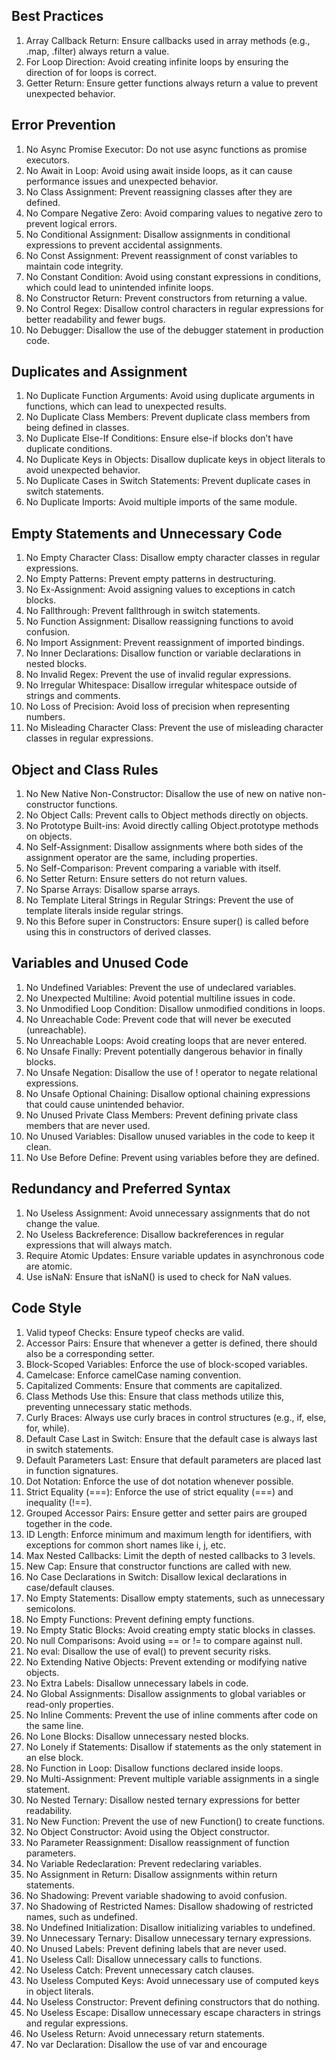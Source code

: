 ## Best Practices
1. Array Callback Return: Ensure callbacks used in array methods (e.g., .map, .filter) always return a value.
2. For Loop Direction: Avoid creating infinite loops by ensuring the direction of for loops is correct.
3. Getter Return: Ensure getter functions always return a value to prevent unexpected behavior.
## Error Prevention
1. No Async Promise Executor: Do not use async functions as promise executors.
2. No Await in Loop: Avoid using await inside loops, as it can cause performance issues and unexpected behavior.
3. No Class Assignment: Prevent reassigning classes after they are defined.
4. No Compare Negative Zero: Avoid comparing values to negative zero to prevent logical errors.
5. No Conditional Assignment: Disallow assignments in conditional expressions to prevent accidental assignments.
6. No Const Assignment: Prevent reassignment of const variables to maintain code integrity.
7. No Constant Condition: Avoid using constant expressions in conditions, which could lead to unintended infinite loops.
8. No Constructor Return: Prevent constructors from returning a value.
9. No Control Regex: Disallow control characters in regular expressions for better readability and fewer bugs.
10. No Debugger: Disallow the use of the debugger statement in production code.
## Duplicates and Assignment
1. No Duplicate Function Arguments: Avoid using duplicate arguments in functions, which can lead to unexpected results.
2. No Duplicate Class Members: Prevent duplicate class members from being defined in classes.
3. No Duplicate Else-If Conditions: Ensure else-if blocks don’t have duplicate conditions.
4. No Duplicate Keys in Objects: Disallow duplicate keys in object literals to avoid unexpected behavior.
5. No Duplicate Cases in Switch Statements: Prevent duplicate cases in switch statements.
6. No Duplicate Imports: Avoid multiple imports of the same module.
## Empty Statements and Unnecessary Code
1. No Empty Character Class: Disallow empty character classes in regular expressions.
2. No Empty Patterns: Prevent empty patterns in destructuring.
3. No Ex-Assignment: Avoid assigning values to exceptions in catch blocks.
4. No Fallthrough: Prevent fallthrough in switch statements.
5. No Function Assignment: Disallow reassigning functions to avoid confusion.
6. No Import Assignment: Prevent reassignment of imported bindings.
7. No Inner Declarations: Disallow function or variable declarations in nested blocks.
8. No Invalid Regex: Prevent the use of invalid regular expressions.
9. No Irregular Whitespace: Disallow irregular whitespace outside of strings and comments.
10. No Loss of Precision: Avoid loss of precision when representing numbers.
11. No Misleading Character Class: Prevent the use of misleading character classes in regular expressions.
## Object and Class Rules
1. No New Native Non-Constructor: Disallow the use of new on native non-constructor functions.
2. No Object Calls: Prevent calls to Object methods directly on objects.
3. No Prototype Built-ins: Avoid directly calling Object.prototype methods on objects.
4. No Self-Assignment: Disallow assignments where both sides of the assignment operator are the same, including properties.
5. No Self-Comparison: Prevent comparing a variable with itself.
6. No Setter Return: Ensure setters do not return values.
7. No Sparse Arrays: Disallow sparse arrays.
8. No Template Literal Strings in Regular Strings: Prevent the use of template literals inside regular strings.
9. No this Before super in Constructors: Ensure super() is called before using this in constructors of derived classes.
## Variables and Unused Code
1. No Undefined Variables: Prevent the use of undeclared variables.
2. No Unexpected Multiline: Avoid potential multiline issues in code.
3. No Unmodified Loop Condition: Disallow unmodified conditions in loops.
4. No Unreachable Code: Prevent code that will never be executed (unreachable).
5. No Unreachable Loops: Avoid creating loops that are never entered.
6. No Unsafe Finally: Prevent potentially dangerous behavior in finally blocks.
7. No Unsafe Negation: Disallow the use of ! operator to negate relational expressions.
8. No Unsafe Optional Chaining: Disallow optional chaining expressions that could cause unintended behavior.
9. No Unused Private Class Members: Prevent defining private class members that are never used.
10. No Unused Variables: Disallow unused variables in the code to keep it clean.
11. No Use Before Define: Prevent using variables before they are defined.
## Redundancy and Preferred Syntax
1. No Useless Assignment: Avoid unnecessary assignments that do not change the value.
2. No Useless Backreference: Disallow backreferences in regular expressions that will always match.
3. Require Atomic Updates: Ensure variable updates in asynchronous code are atomic.
4. Use isNaN: Ensure that isNaN() is used to check for NaN values.
## Code Style
1. Valid typeof Checks: Ensure typeof checks are valid.
2. Accessor Pairs: Ensure that whenever a getter is defined, there should also be a corresponding setter.
3. Block-Scoped Variables: Enforce the use of block-scoped variables.
4. Camelcase: Enforce camelCase naming convention.
5. Capitalized Comments: Ensure that comments are capitalized.
6. Class Methods Use this: Ensure that class methods utilize this, preventing unnecessary static methods.
7. Curly Braces: Always use curly braces in control structures (e.g., if, else, for, while).
8. Default Case Last in Switch: Ensure that the default case is always last in switch statements.
9. Default Parameters Last: Ensure that default parameters are placed last in function signatures.
10. Dot Notation: Enforce the use of dot notation whenever possible.
11. Strict Equality (===): Enforce the use of strict equality (===) and inequality (!==).
12. Grouped Accessor Pairs: Ensure getter and setter pairs are grouped together in the code.
13. ID Length: Enforce minimum and maximum length for identifiers, with exceptions for common short names like i, j, etc.
14. Max Nested Callbacks: Limit the depth of nested callbacks to 3 levels.
15. New Cap: Ensure that constructor functions are called with new.
16. No Case Declarations in Switch: Disallow lexical declarations in case/default clauses.
17. No Empty Statements: Disallow empty statements, such as unnecessary semicolons.
18. No Empty Functions: Prevent defining empty functions.
19. No Empty Static Blocks: Avoid creating empty static blocks in classes.
20. No null Comparisons: Avoid using == or != to compare against null.
21. No eval: Disallow the use of eval() to prevent security risks.
22. No Extending Native Objects: Prevent extending or modifying native objects.
23. No Extra Labels: Disallow unnecessary labels in code.
24. No Global Assignments: Disallow assignments to global variables or read-only properties.
25. No Inline Comments: Prevent the use of inline comments after code on the same line.
26. No Lone Blocks: Disallow unnecessary nested blocks.
27. No Lonely if Statements: Disallow if statements as the only statement in an else block.
28. No Function in Loop: Disallow functions declared inside loops.
29. No Multi-Assignment: Prevent multiple variable assignments in a single statement.
30. No Nested Ternary: Disallow nested ternary expressions for better readability.
31. No New Function: Prevent the use of new Function() to create functions.
32. No Object Constructor: Avoid using the Object constructor.
33. No Parameter Reassignment: Disallow reassignment of function parameters.
34. No Variable Redeclaration: Prevent redeclaring variables.
35. No Assignment in Return: Disallow assignments within return statements.
36. No Shadowing: Prevent variable shadowing to avoid confusion.
37. No Shadowing of Restricted Names: Disallow shadowing of restricted names, such as undefined.
38. No Undefined Initialization: Disallow initializing variables to undefined.
39. No Unnecessary Ternary: Disallow unnecessary ternary expressions.
40. No Unused Labels: Prevent defining labels that are never used.
41. No Useless Call: Disallow unnecessary calls to functions.
42. No Useless Catch: Prevent unnecessary catch clauses.
43. No Useless Computed Keys: Avoid unnecessary use of computed keys in object literals.
44. No Useless Constructor: Prevent defining constructors that do nothing.
45. No Useless Escape: Disallow unnecessary escape characters in strings and regular expressions.
46. No Useless Return: Avoid unnecessary return statements.
47. No var Declaration: Disallow the use of var and encourage
